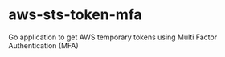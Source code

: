 # aws-sts-token-mfa
Go application to get AWS temporary tokens using Multi Factor Authentication (MFA)

